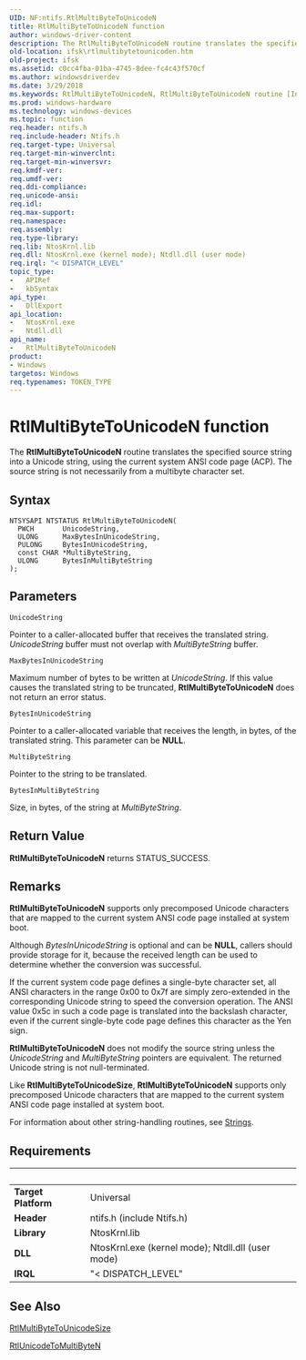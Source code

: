 ```yaml
---
UID: NF:ntifs.RtlMultiByteToUnicodeN
title: RtlMultiByteToUnicodeN function
author: windows-driver-content
description: The RtlMultiByteToUnicodeN routine translates the specified source string into a Unicode string, using the current system ANSI code page (ACP). The source string is not necessarily from a multibyte character set.
old-location: ifsk\rtlmultibytetounicoden.htm
old-project: ifsk
ms.assetid: c0cc4fba-01ba-4745-8dee-fc4c43f570cf
ms.author: windowsdriverdev
ms.date: 3/29/2018
ms.keywords: RtlMultiByteToUnicodeN, RtlMultiByteToUnicodeN routine [Installable File System Drivers], ifsk.rtlmultibytetounicoden, ntifs/RtlMultiByteToUnicodeN, rtlref_c9245403-e17c-479b-ac16-07deb29a56d1.xml
ms.prod: windows-hardware
ms.technology: windows-devices
ms.topic: function
req.header: ntifs.h
req.include-header: Ntifs.h
req.target-type: Universal
req.target-min-winverclnt: 
req.target-min-winversvr: 
req.kmdf-ver: 
req.umdf-ver: 
req.ddi-compliance: 
req.unicode-ansi: 
req.idl: 
req.max-support: 
req.namespace: 
req.assembly: 
req.type-library: 
req.lib: NtosKrnl.lib
req.dll: NtosKrnl.exe (kernel mode); Ntdll.dll (user mode)
req.irql: "< DISPATCH_LEVEL"
topic_type:
-	APIRef
-	kbSyntax
api_type:
-	DllExport
api_location:
-	NtosKrnl.exe
-	Ntdll.dll
api_name:
-	RtlMultiByteToUnicodeN
product:
- Windows
targetos: Windows
req.typenames: TOKEN_TYPE
---
```



# RtlMultiByteToUnicodeN function
The <b>RtlMultiByteToUnicodeN</b> routine translates the specified source string into a Unicode string, using the current system ANSI code page (ACP). The source string is not necessarily from a multibyte character set.

## Syntax

```
NTSYSAPI NTSTATUS RtlMultiByteToUnicodeN(
  PWCH       UnicodeString,
  ULONG      MaxBytesInUnicodeString,
  PULONG     BytesInUnicodeString,
  const CHAR *MultiByteString,
  ULONG      BytesInMultiByteString
);
```

## Parameters

`UnicodeString`

Pointer to a caller-allocated buffer that receives the translated string. <i>UnicodeString</i> buffer must not overlap with <i>MultiByteString </i>buffer.

`MaxBytesInUnicodeString`

Maximum number of bytes to be written at <i>UnicodeString</i>. If this value causes the translated string to be truncated, <b>RtlMultiByteToUnicodeN</b> does not return an error status.

`BytesInUnicodeString`

Pointer to a caller-allocated variable that receives the length, in bytes, of the translated string. This parameter can be <b>NULL</b>.

`MultiByteString`

Pointer to the string to be translated.

`BytesInMultiByteString`

Size, in bytes, of the string at <i>MultiByteString</i>.


## Return Value

<b>RtlMultiByteToUnicodeN</b> returns STATUS_SUCCESS.

## Remarks

<b>RtlMultiByteToUnicodeN</b> supports only precomposed Unicode characters that are mapped to the current system ANSI code page installed at system boot. 

Although <i>BytesInUnicodeString</i> is optional and can be <b>NULL</b>, callers should provide storage for it, because the received length can be used to determine whether the conversion was successful.

If the current system code page defines a single-byte character set, all ANSI characters in the range 0x00 to 0x7f are simply zero-extended in the corresponding Unicode string to speed the conversion operation. The ANSI value 0x5c in such a code page is translated into the backslash character, even if the current single-byte code page defines this character as the Yen sign. 

<b>RtlMultiByteToUnicodeN</b> does not modify the source string unless the <i>UnicodeString</i> and <i>MultiByteString</i> pointers are equivalent. The returned Unicode string is not null-terminated. 

Like <b>RtlMultiByteToUnicodeSize</b>, <b>RtlMultiByteToUnicodeN</b> supports only precomposed Unicode characters that are mapped to the current system ANSI code page installed at system boot. 

For information about other string-handling routines, see <a href="https://msdn.microsoft.com/library/windows/hardware/ff563884">Strings</a>.

## Requirements
| &nbsp; | &nbsp; |
| ---- |:---- |
| **Target Platform** | Universal |
| **Header** | ntifs.h (include Ntifs.h) |
| **Library** | NtosKrnl.lib |
| **DLL** | NtosKrnl.exe (kernel mode); Ntdll.dll (user mode) |
| **IRQL** | "< DISPATCH_LEVEL" |

## See Also

<a href="https://msdn.microsoft.com/library/windows/hardware/ff553121">RtlMultiByteToUnicodeSize</a>



<a href="https://msdn.microsoft.com/library/windows/hardware/ff553261">RtlUnicodeToMultiByteN</a>
